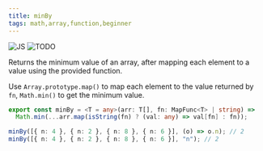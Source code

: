 ```yaml
---
title: minBy
tags: math,array,function,beginner
---
```


![JS](https://img.shields.io/badge/supports-javascript-yellow.svg?style=flat-square)
![TODO](https://img.shields.io/badge///TODO-blue.svg?style=flat-square)

Returns the minimum value of an array, after mapping each element to a value using the provided function.

Use `Array.prototype.map()` to map each element to the value returned by `fn`, `Math.min()` to get the minimum value.

```ts title="typescript"
export const minBy = <T = any>(arr: T[], fn: MapFunc<T> | string) =>
  Math.min(...arr.map(isString(fn) ? (val: any) => val[fn] : fn));
```

```ts title="typescript"
minBy([{ n: 4 }, { n: 2 }, { n: 8 }, { n: 6 }], (o) => o.n); // 2
minBy([{ n: 4 }, { n: 2 }, { n: 8 }, { n: 6 }], "n"); // 2
```
